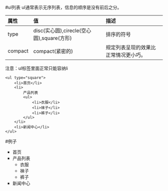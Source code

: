 #ul列表
ul通常表示无序列表，信息的顺序是没有前后之分。

|属性|值|描述|
|:-|:-|:-|
|type|disc(实心圆),cirecle(空心圆),square(方形)|排序的符号|
|compact|compact(紧密的)|规定列表呈现的效果比正常情况更小巧。|

注意：ul标签里面正常只能容纳li
```
<ul type="square">
	<li>首页</li>
	<li>
		产品列表
	    <ul>
	    	<li>衣服</li>
	    	<li>袜子</li>
	    	<li>裤子</li>
	    </ul>
	</li>
	<li>新闻中心</li>
</ul>
```
#例子
<ul type="square">
	<li>首页</li>
	<li>
		产品列表
	    <ul>
	    	<li>衣服</li>
	    	<li>袜子</li>
	    	<li>裤子</li>
	    </ul>
	</li>
	<li>新闻中心</li>
</ul>